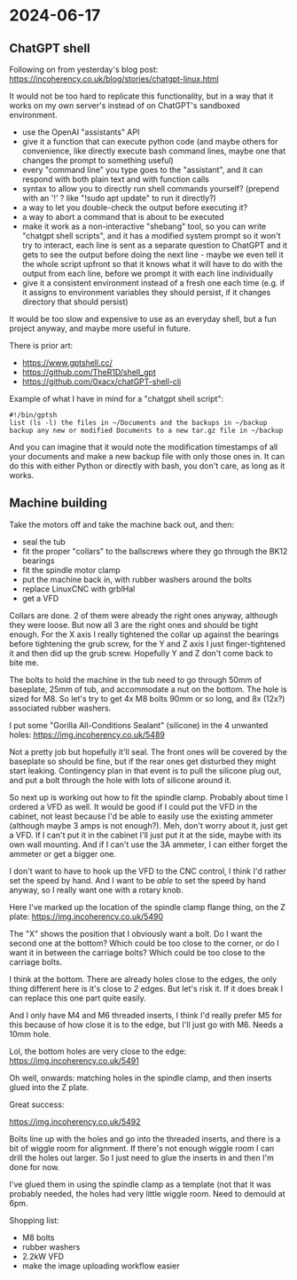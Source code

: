 # 2024-06-17

## ChatGPT shell

Following on from yesterday's blog post: https://incoherency.co.uk/blog/stories/chatgpt-linux.html

It would not be too hard to replicate this functionality, but in a way that it works on my own server's
instead of on ChatGPT's sandboxed environment.

 * use the OpenAI "assistants" API
 * give it a function that can execute python code (and maybe others for convenience, like directly execute bash command lines, maybe one that changes the prompt to something useful)
 * every "command line" you type goes to the "assistant", and it can respond with both plain text and with function calls
 * syntax to allow you to directly run shell commands yourself? (prepend with an '!' ? like "!sudo apt update" to run it directly?)
 * a way to let you double-check the output before executing it?
 * a way to abort a command that is about to be executed
 * make it work as a non-interactive "shebang" tool, so you can write "chatgpt shell scripts", and it has a modified system prompt so it won't try to interact, each line is sent as a separate question to ChatGPT and it gets to see the output before doing the next line - maybe we even tell it the whole script upfront so that it knows what it will have to do with the output from each line, before we prompt it with each line individually
 * give it a consistent environment instead of a fresh one each time (e.g. if it assigns to environment variables they should persist, if it changes directory that should persist)

It would be too slow and expensive to use as an everyday shell, but a fun project anyway, and maybe more useful in future.

There is prior art:

 * https://www.gptshell.cc/
 * https://github.com/TheR1D/shell_gpt
 * https://github.com/0xacx/chatGPT-shell-cli

Example of what I have in mind for a "chatgpt shell script":

    #!/bin/gptsh
    list (ls -l) the files in ~/Documents and the backups in ~/backup
    backup any new or modified Documents to a new tar.gz file in ~/backup

And you can imagine that it would note the modification timestamps of all your documents and make a new backup file with only those ones in.
It can do this with either Python or directly with bash, you don't care, as long as it works.

## Machine building

Take the motors off and take the machine back out, and then:

 * seal the tub
 * fit the proper "collars" to the ballscrews where they go through the BK12 bearings
 * fit the spindle motor clamp
 * put the machine back in, with rubber washers around the bolts
 * replace LinuxCNC with grblHal
 * get a VFD

Collars are done. 2 of them were already the right ones anyway, although they were loose. But now all 3
are the right ones and should be tight enough. For the X axis I really tightened the collar up against
the bearings before tightening the grub screw,
for the Y and Z axis I just finger-tightened it and then did up the grub screw. Hopefully Y and Z don't
come back to bite me.

The bolts to hold the machine in the tub need to go through 50mm of baseplate, 25mm of tub, and accommodate
a nut on the bottom. The hole is sized for M8. So let's try to get 4x M8 bolts 90mm or so long,
and 8x (12x?) associated rubber washers.

I put some "Gorilla All-Conditions Sealant" (silicone) in the 4 unwanted holes: https://img.incoherency.co.uk/5489

Not a pretty job but hopefully it'll seal. The front ones will be covered by the baseplate so should be fine,
but if the rear ones get disturbed they might start leaking. Contingency plan in that event is to pull the silicone
plug out, and put a bolt through the hole with lots of silicone around it.

So next up is working out how to fit the spindle clamp. Probably about time I ordered a VFD as well. It would be good
if I could put the VFD in the cabinet, not least because I'd be able to easily use the existing ammeter (although
maybe 3 amps is not enough?). Meh, don't worry about it, just get a VFD. If I can't put it in the cabinet I'll just put it at
the side, maybe with its own wall mounting. And if I can't use the 3A ammeter, I can either forget the ammeter or
get a bigger one.

I don't want to have to hook up the VFD to the CNC control, I think I'd rather set the speed by hand. And I
want to be *able* to set the speed by hand anyway, so I really want one with a rotary knob.

Here I've marked up the location of the spindle clamp flange thing, on the Z plate: https://img.incoherency.co.uk/5490

The "X" shows the position that I obviously want a bolt. Do I want the second one at the bottom? Which could be too close
to the corner, or do I want it in between the carriage bolts? Which could be too close to the carriage bolts.

I think at the bottom. There are already holes close to the edges, the only thing different here is it's close to *2*
edges. But let's risk it. If it does break I can replace this one part quite easily.

And I only have M4 and M6 threaded inserts, I think I'd really prefer M5 for this because of how close it is
to the edge, but I'll just go with M6. Needs a 10mm hole.

Lol, the bottom holes are very close to the edge: https://img.incoherency.co.uk/5491

Oh well, onwards: matching holes in the spindle clamp, and then inserts glued into the Z plate.

Great success:

https://img.incoherency.co.uk/5492

Bolts line up with the holes and go into the threaded inserts, and there is a bit of wiggle room for alignment.
If there's not enough wiggle room I can drill the holes out larger. So I just need to glue the inserts in and then
I'm done for now.

I've glued them in using the spindle clamp as a template (not that it was probably needed, the holes had very little
wiggle room. Need to demould at 6pm.

Shopping list:

 * M8 bolts
 * rubber washers
 * 2.2kW VFD
 * make the image uploading workflow easier
